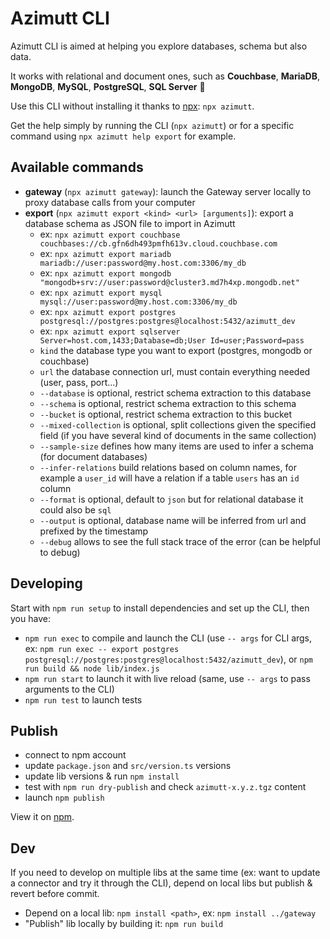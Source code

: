 # Azimutt CLI

Azimutt CLI is aimed at helping you explore databases, schema but also data.

It works with relational and document ones, such as **Couchbase**, **MariaDB**, **MongoDB**, **MySQL**, **PostgreSQL**, **SQL Server**  🎉

Use this CLI without installing it thanks to [npx](https://www.npmjs.com/package/npx): `npx azimutt`.

Get the help simply by running the CLI (`npx azimutt`) or for a specific command using `npx azimutt help export` for example.

## Available commands

- **gateway** (`npx azimutt gateway`): launch the Gateway server locally to proxy database calls from your computer
- **export** (`npx azimutt export <kind> <url> [arguments]`): export a database schema as JSON file to import in Azimutt
  - ex: `npx azimutt export couchbase couchbases://cb.gfn6dh493pmfh613v.cloud.couchbase.com`
  - ex: `npx azimutt export mariadb mariadb://user:password@my.host.com:3306/my_db`
  - ex: `npx azimutt export mongodb "mongodb+srv://user:password@cluster3.md7h4xp.mongodb.net"`
  - ex: `npx azimutt export mysql mysql://user:password@my.host.com:3306/my_db`
  - ex: `npx azimutt export postgres postgresql://postgres:postgres@localhost:5432/azimutt_dev`
  - ex: `npx azimutt export sqlserver Server=host.com,1433;Database=db;User Id=user;Password=pass`
  - `kind` the database type you want to export (postgres, mongodb or couchbase)
  - `url` the database connection url, must contain everything needed (user, pass, port...)
  - `--database` is optional, restrict schema extraction to this database
  - `--schema` is optional, restrict schema extraction to this schema
  - `--bucket` is optional, restrict schema extraction to this bucket
  - `--mixed-collection` is optional, split collections given the specified field (if you have several kind of documents in the same collection)
  - `--sample-size` defines how many items are used to infer a schema (for document databases)
  - `--infer-relations` build relations based on column names, for example a `user_id` will have a relation if a table `users` has an `id` column
  - `--format` is optional, default to `json` but for relational database it could also be `sql`
  - `--output` is optional, database name will be inferred from url and prefixed by the timestamp
  - `--debug` allows to see the full stack trace of the error (can be helpful to debug)

## Developing

Start with `npm run setup` to install dependencies and set up the CLI, then you have:

- `npm run exec` to compile and launch the CLI (use `-- args` for CLI args, ex: `npm run exec -- export postgres postgresql://postgres:postgres@localhost:5432/azimutt_dev`), or `npm run build && node lib/index.js`
- `npm run start` to launch it with live reload (same, use `-- args` to pass arguments to the CLI)
- `npm run test` to launch tests

## Publish

- connect to npm account
- update `package.json` and `src/version.ts` versions
- update lib versions & run `npm install`
- test with `npm run dry-publish` and check `azimutt-x.y.z.tgz` content
- launch `npm publish`

View it on [npm](https://www.npmjs.com/package/azimutt).

## Dev

If you need to develop on multiple libs at the same time (ex: want to update a connector and try it through the CLI), depend on local libs but publish & revert before commit.

- Depend on a local lib: `npm install <path>`, ex: `npm install ../gateway`
- "Publish" lib locally by building it: `npm run build`
